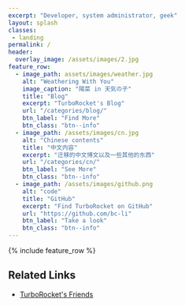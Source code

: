 ```yaml
---
excerpt: "Developer, system administrator, geek"
layout: splash
classes:
 - landing
permalink: /
header:
  overlay_image: /assets/images/2.jpg
feature_row:
  - image_path: assets/images/weather.jpg
    alt: "Weathering With You"
    image_caption: "陽菜 in 天気の子"
    title: "Blog"
    excerpt: "TurboRocket's Blog"
    url: "/categories/blog/"
    btn_label: "Find More"
    btn_class: "btn--info"
  - image_path: /assets/images/cn.jpg
    alt: "Chinese contents"
    title: "中文内容"
    excerpt: "迁移的中文博文以及一些其他的东西"
    url: "/categories/cn/"
    btn_label: "See More"
    btn_class: "btn--info"
  - image_path: /assets/images/github.png
    alt: "code"
    title: "GitHub"
    excerpt: "Find TurboRocket on GitHub"
    url: "https://github.com/bc-li"
    btn_label: "Take a look"
    btn_class: "btn--info"
---
```


{% include feature_row %}

## Related Links

* [TurboRocket's Friends](https://bc-li.github.io/friends/)
<script>document.getElementById('page-title').insertAdjacentHTML('beforebegin', '<img src="https://www.bb.ustc.edu.cn/bbcswebdav/pid-28816-dt-content-rid-177392_1/courses/001519.15.2020SP/homework1%281%29.png" alt="iBug" class="avatar" itemprop="image" />');</script>
